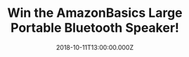 ---
campaign-uuid: "c-3b12a3d0-b3d8-463f-a6fb-b559a0b42414"
type: "Competition"
category: "Gifts"
date: "2018-10-11T13:00:00.000Z"
end-date: "2018-11-11T23:59:00.000Z"
disable-form: false
is_promoted: false
has_entry_page: true
title: "Win the AmazonBasics Large Portable Bluetooth Speaker!"
competition-description: "<p>Get ready to turn up the volume of your music, films,\
  \ or voice calls with this large Bluetooth speaker from AmazonBasics. The loudest\
  \ speaker to date that lets you share music and calls with your friends, hands-free.</p>\r\
  \n<p>Want to treat yourself? Enter below for a chance to win!</p>"
hero-header: "Win the AmazonBasics Large Portable Bluetooth Speaker!"
terms-confirmation: "N/A"
banner-img: "https://assets.expresslyapp.com/asset-e305d88f-3b85-43cb-9039-7af13040e318.jpg"
logo-left-href: "http://club.expressly.io"
logo-left-image: "https://assets.expresslyapp.com/asset-5daab3ac-98da-4186-bc6a-360bb7c72bc2.jpg"
logo-left-title: "Expressly Club"
bg-image-hero: "https://assets.expresslyapp.com/asset-0cd9d142-b85c-47a5-aa5b-f08f583837d2.jpg"
bg-image-first: "https://assets.expresslyapp.com/asset-b4579289-79fc-450a-9151-25842a1e671c.jpg"
section1-content: "</p>Listen to your favourite tunes and films from your phone, tablet,\
  \ or laptop. This amazing AmazonBasics speaker connects to nearly all Bluetooth\
  \ devices using Bluetooth 4.0 technology.</p><p>The speaker is amazingly portable\
  \ and so loud and powerful enough that you can go to the beach and still hear your\
  \ music! Take the speaker on your next big trip, to the park, or just the next room!</p>\r\
  \n<p>Enter the form below and get ready to enjoy the AmazonBasics Large Portable\
  \ Bluetooth Speaker everywhere you go!</p>"
entry-title: "Win the AmazonBasics Large Portable Bluetooth Speaker!"
entry-content: "Enter the draw to win the AmazonBasics Large Portable Bluetooth Speaker\
  \ by completing the form below before 23:59 on 11th of November 2018."
has-winner: false
prize-description: "The AmazonBasics Large Portable Bluetooth Speaker!"
special-conditions: "Multiple entries are allowed up to one every day.\r\nThis competition\
  \ is also available on: https://aaa.nme.com/competitions/amazon-bluetooth-speaker"
country-restrictions:
- "GB"
---